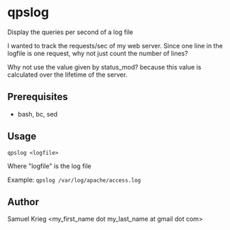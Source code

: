 qpslog
======

Display the queries per second of a log file

I wanted to track the requests/sec of my web server.
Since one line in the logfile is one request, why not just count the number of lines?

Why not use the value given by status_mod? because this value is calculated over
the lifetime of the server.

Prerequisites
-------------

* bash, bc, sed

Usage
-----

    qpslog <logfile>

Where "logfile" is the log file

Example: `qpslog /var/log/apache/access.log`

Author
------

Samuel Krieg &lt;my_first_name dot my_last_name at gmail dot com&gt;


